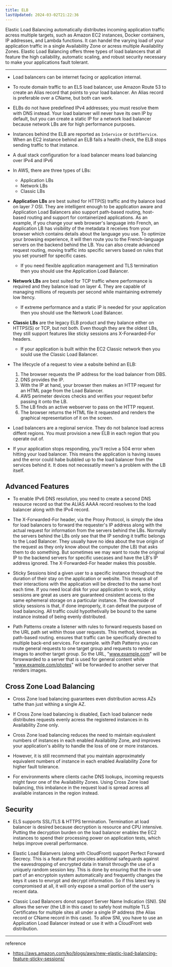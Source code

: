 ```yaml
---
title: ELB
lastUpdated: 2024-03-02T21:22:36
---
```


Elastic Load Balancing automatically distributes incoming application traffic acress multiple targets, such as Amazon EC2 instances, Docker containers, IP addresses, and Lambda functions. It can handel the varying load of your application traffic in a single Availability Zone or acress multiple Availability Zones. Elastic Load Balancing offers three types of load balancers that all feature the high cailability, automatic scaling, and robust security necessary to make your applications fault tolerant.

---

- Load balancers can be internet facing or application internal.

- To route domain traffic to an ELS load balancer, use Amazon Route 53 to create an Alias record that points to your load balancer. An Alias record is preferable over a CName, but both can work.

- ELBs do not have predefined IPv4 addresses; you must resolve them with DNS instead. Your load balanver will never have its own IP by default, but you can create a static IP for a network load balancer because network LBs are for high performance purposes.

- Instances behind the ELB are reported as `InService` or `OutOfService`. When an EC2 instance behind an ELB fails a health check, the ELB stops sending traffic to that instance.

- A dual stack configuration for a load balancer means load balancing over IPv4 and IPv6

- In AWS, there are three types of LBs:
    - Application LBs
    - Network LBs
    - Classic LBs

- **Application LBs** are best suited for HTTP(S) traffic and thy balance load on layer 7 OSI. They are intelligent enough to be application aware and Application Load Balancers also support path-based routing, host-based routing and support for containerized applications. As an example, if you change your web browser's language into French, an Application LB has visibility of the metadata it receives from your browser which contains details about the language you use.
    To optimize your browsing experience, it will then route you to the French-language servers on the backend behind the LB. You can also create advanced request routing, moving traffic into specific servers based on rules that you set yourself for specific cases.
  - If you need flexible application management and TLS termination then you should use the Application Load Balancer.

- **Network LBs** are best suited for TCP traffic where performance is required and they balance load on layer 4. They are capable of managing millions of requests per second while maintaining extremely low ltency.  
  - If extreme performance and a static IP is needed for your application then you should use the Network Load Balancer.

- **Classic LBs** are the legacy ELB product and they balance either on HTTPS(S) or TCP, but not both. Even though they are the oldest LBs, they still support features like sticky sessions ans X-Forwarded-For headers.
  - If your application is built within the EC2 Classic network then you sould use the Classic Load Balancer.

- The lifecycle of a request to view a eabsite behind an ELB:
    1. The browser requests the IP address for the load balancer from DBS.
    2. DNS provides the IP.
    3. With the IP at hand, your browser then makes an HTTP request for an HTML page from the Load Balancer.
    4. AWS perimeter devices checks and verifies your request befor passing it onto the LB.
    5. The LB finds an active webserver to pass on the HTTP request.
    6. The browser returns the HTML file it requested and renders the graphical representation of it on the screen.

-  Load balancers are a regional service. They do not balance load acress diffent regions. You must provision a new ELB in each region that you operate out of.

- If your application stops responding, you'll recive a 504 error when hitting your load balancer. This means the application is having issues and the error could habe bubbled up to the load balancer from the services behind it. It does not necessatily mewn's a problem with the LB itself.

## Advanced Features

- To enable IPv6 DNS resolution, you need to create a second DNS resource record so that the ALIAS AAAA record resolves to the load balancer along with the IPv4 record.

- The X-Forwarded-For header, via the Proxy Protocol, is simply the idea for load balancers to forward the requester's IP address along with the actual request for information from the servers behind the LBs. Normally the servers behind the LBs only see that the IP sending it traffic belongs to the Load Balancer. They usually have no idea about the true origin of the request as they only know about the computer (the LB) that asks them to do something. But sometimes we may want to route the original IP to the backend servers for specific usecases and have the LB's IP address ignored. The X-Forwarded-For header makes this possible.

- Sticky Sessions bind a given user to a specific instance throughout the duration of their stay on the application or website. This means all of their interactions with the application will be directed to the same host each time. If you need local disk for your application to work, sticky sessions are great as users are guaranteed cnsistent access to the same ephemeral storage on a particular instance. The downside of sticky sessions is that, if done improperly, it can defeat the purpose of load balancing. All traffic could hypothetivally be bound to the same instance instead of being evenly distributed.

- Path Patterns create a listener with rules to forward requests based on the URL path set within those user requests. This method, known as path-based routing. ensures that traffic can be specifically directed to multiple back-end services. For example. with Path Patterns you can route general requests to one target group and requests to render images to another target group. So the URL, "www.example.com" will be forswwarded to a server that is used for general content while "www.example.com/photes" will be forwarded to another server that renders images.

## Cross Zone Load Balancing

- Cross Zone load balancing guarantees even distribution acress AZs tathe than just withing a single AZ.

- If Cross Zone load balancing is disabled, Each load balancer nede distributes requests evenly acress the registered instances in its Availability Zone only.

- Cross Zone load balancing reduces the need to maintain equivalent numbers of instances in each enabled Availability Zone, and improves your application's ability to handle the loss of one or more instances.
  
- However, it is still recommend that you maintain approximately equivalent numbers of instance in each enabled Availability Zone for higher fault tolerance.

- For environments where clients cache DNS lookups, incoming requests might favor one of the Availability Zones. Using Cross Zone load balancing, this imbalance in the request load is spread acress all available instances in the region instead.

## Security

- ELS supports SSL/TLS & HTTPS termination. Termination at load balancer is desired because decryption is resource and CPU intensive. Putting the decryption burden on the load balancer enables the EC2 instances to spend their processing power on application tests, which helps improve overall performance. 

- Elastic Load Balanvers (along with CloudFront) support Perfect Forward Secrecy. This is a feature that procides additional safeguards against the eavesdropping of encrypted data in transit through the use of a uniquely random session key. This is done by ensuring that the in-use part of an encryptoin system automatically and frequently changes the keys it uses to envrypt and decrypt information. So if this latest key is compromised at all, it will only expose a small portion of the user's recent data.

- Classic Load Balancers donot support Server Name Indication (SNI). SNI allows the server (the LB in this case) to safely host multiple TLS Certificates for multiple sites all under a single IP address (the Alias record or CName record in this case). To allow SNI, you have to use an Application Load Balancer instead or use it with a CloudFront web distribution.

---
reference
- https://aws.amazon.com/ko/blogs/aws/new-elastic-load-balancing-feature-sticky-sessions/